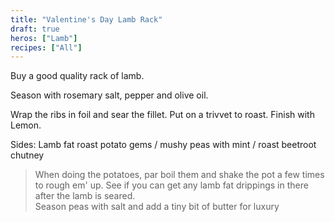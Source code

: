 ```yaml
---
title: "Valentine's Day Lamb Rack"
draft: true
heros: ["Lamb"]
recipes: ["All"]
---
```


Buy a good quality rack of lamb.

Season with rosemary salt, pepper and olive oil.

Wrap the ribs in foil and sear the fillet. Put on a trivvet to roast. Finish with Lemon.

Sides: Lamb fat roast potato gems / mushy peas with mint / roast beetroot chutney

> When doing the potatoes, par boil them and shake the pot a few times to rough em' up. See if you can get any lamb fat drippings in there after the lamb is seared.<br>
> Season peas with salt and add a tiny bit of butter for luxury